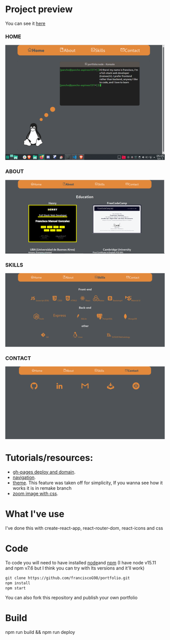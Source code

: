 
# Project preview

You can see it [here](https://franciscog98.github.io/portfolio/)

<h3>HOME</h3>
<img src='https://github.com/franciscoG98/portfolio/blob/master/public/img/homePic.png' alt='home preview'/>

<h3>ABOUT</h3>
<img src='https://github.com/franciscoG98/portfolio/blob/master/public/img/aboutPic.png' alt='about preview'/>


<h3>SKILLS</h3>
<img src='https://github.com/franciscoG98/portfolio/blob/master/public/img/skillsPic.png' alt='skills preview'/>

<h3>CONTACT</h3>
<img src='https://github.com/franciscoG98/portfolio/blob/master/public/img/contactPic.png' alt='contact preview'/>


# Tutorials/resources: 
* [gh-pages deploy and domain](https://www.youtube.com/watch?v=SKXkC4SqtRk).
* [navigation](https://youtu.be/VzWBLj_CfpE).
* [theme](https://www.youtube.com/watch?v=_f036OpnuWo). This feature was taken off for simplicity, If you wanna see how it works it is in remake branch
* [zoom image with css](http://www.corelangs.com/css/box/zoom.html).

# What I've use
I've done this with create-react-app, react-router-dom, react-icons and css

# Code
To code you will need to have installed [node](https://nodejs.org/es/)and [npm](https://www.npmjs.com/) (I have node v15.11 and npm v7.6 but I think you can try with lts versions and it'll work)

```
git clone https://github.com/franciscoG98/portfolio.git
npm install
npm start
```
You can also fork this repository and publish your own portfolio

# Build
npm run build && npm run deploy

